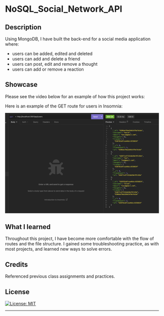 # NoSQL_Social_Network_API

## Description

Using MongoDB, I have built the back-end for a social media application where:
- users can be added, edited and deleted
- users can add and delete a friend
- users can post, edit and remove a thought
- users can add or remove a reaction

## Showcase

Please see the video below for an example of how this project works:



Here is an example of the GET route for users in Insomnia:

![Screenshot](Assets/Screenshot.png)

## What I learned

Throughout this project, I have become more comfortable with the flow of routes and the file structure. I gained some troubleshooting practice, as with most projects, and learned new ways to solve errors.

## Credits

Referenced previous class assignments and practices. 

## License

[![License: MIT](https://img.shields.io/badge/License-MIT-yellow.svg)](https://opensource.org/licenses/MIT)

  
---

